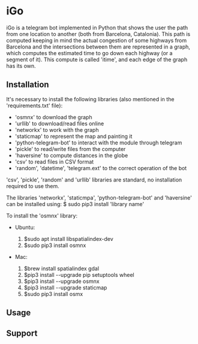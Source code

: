 # iGo
iGo is a telegram bot implemented in Python that shows the user the path from one location to another (both from Barcelona, Catalonia).
This path is computed keeping in mind the actual congestion of some highways from Barcelona and the intersections between them are represented in a graph, which computes the estimated time to go down each highway (or a segment of it). This compute is called 'itime', and each edge of the graph has its own.
## Installation
It's necessary to install the following libraries (also mentioned in the 'requirements.txt' file):
- 'osmnx' to download the graph
- 'urllib' to download/read files online
- 'networkx' to work with the graph
- 'staticmap' to represent the map and painting it
- 'python-telegram-bot' to interact with the module through telegram
- 'pickle' to read/write files from the computer
- 'haversine' to compute distances in the globe
- 'csv' to read files in CSV format
- 'random', 'datetime', 'telegram.ext' to the correct operation of the bot

'csv', 'pickle', 'random' and 'urllib' libraries are standard, no installation required to use them.

The libraries 'networkx', 'staticmpa', 'python-telegram-bot' and 'haversine' can be installed using: 
$ sudo pip3 install 'library name'

To install the 'osmnx' library:
  - Ubuntu:
    1. $sudo apt install libspatialindex-dev 
    2. $sudo pip3 install osmnx 
   
  - Mac: 
    1. $brew install spatialindex gdal 
    2. $pip3 install --upgrade pip setuptools wheel  
    3. $pip3 install --upgrade osmnx 
    4. $pip3 install --upgrade staticmap 
    5. $sudo pip3 install osmx
    
## Usage

## Support

